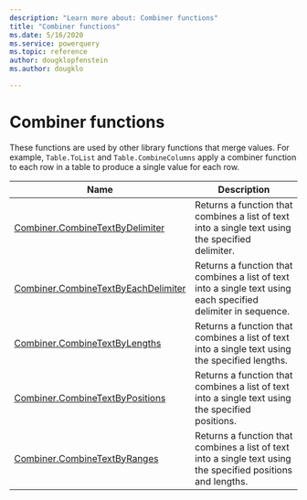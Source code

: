 ```yaml
---
description: "Learn more about: Combiner functions"
title: "Combiner functions"
ms.date: 5/16/2020
ms.service: powerquery
ms.topic: reference
author: dougklopfenstein
ms.author: dougklo

---
```

# Combiner functions

These functions are used by other library functions that merge values. For example, `Table.ToList` and `Table.CombineColumns` apply a combiner function to each row in a table to produce a single value for each row.

|Name|Description|
|------------|---------------|
|[Combiner.CombineTextByDelimiter](combiner-combinetextbydelimiter.md)|Returns a function that combines a list of text into a single text using the specified delimiter.|
|[Combiner.CombineTextByEachDelimiter](combiner-combinetextbyeachdelimiter.md)|Returns a function that combines a list of text into a single text using each specified delimiter in sequence.|
|[Combiner.CombineTextByLengths](combiner-combinetextbylengths.md)|Returns a function that combines a list of text into a single text using the specified lengths.|
|[Combiner.CombineTextByPositions](combiner-combinetextbypositions.md)|Returns a function that combines a list of text into a single text using the specified positions.|
|[Combiner.CombineTextByRanges](combiner-combinetextbyranges.md)|Returns a function that combines a list of text into a single text using the specified positions and lengths.|

